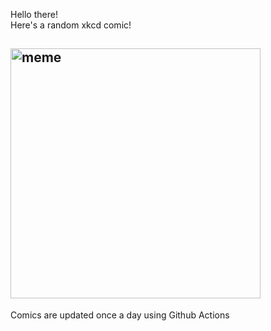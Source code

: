 Hello there! <br>Here's a random xkcd comic!<br>
## <img src="https://imgs.xkcd.com/comics/similarities.png" alt="meme" width="400"/><br>
Comics are updated once a day using Github Actions